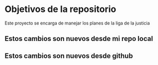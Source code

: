 # Objetivos de la repositorio

Este proyecto se encarga de manejar los planes de la liga de la justicia

## Estos cambios son nuevos desde mi repo local
## Estos cambios son nuevos desde github
